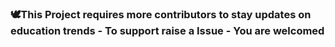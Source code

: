 

### 🕊️This Project requires more contributors to stay updates on education trends - To support raise a Issue - You are welcomed


